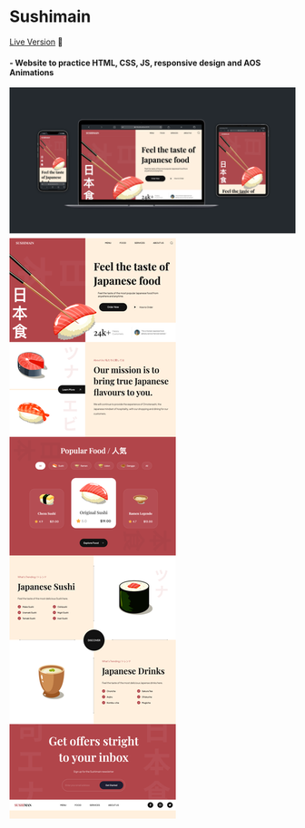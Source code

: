 # Sushimain
[Live Version](https://sushimain.netlify.app/) 👀
#### - Website to practice HTML, CSS, JS, responsive design and AOS Animations


![alt text](./public/screen-responsive.png)
![alt text](./public/screen-total.png)
